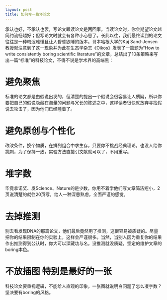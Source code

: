 ```yaml
---
layout: post
title: 如何写一篇坏论文
---
```


承认也好，不承认也罢，写论文跟读论文是两回事。当读论文时，你会期望论文越简约流畅越好；但写论文时就会有各种小心思了。长此以往，我们最终读到的论文往往是一种晦涩难懂且让人昏昏欲睡的版本。哥本哈根大学的Kaj Sand-Jensen教授就注意到了这一现象并为此在生态学杂志《Oikos》发表了一篇题为“How to write consistently boring scientific literature”的文章，总结出了10条策略来写出一篇“标准”的科技论文，不得不说是学术界的高端黑：

# 避免聚焦

标准的论文都是由假说出发的，但清楚的提出一个假说会很容易让人质疑，所以你要把自己的假说隐藏在海量的问题与冗长的陈述之中，这样读者很快就放弃寻找假说去攻击了，因为他们已经睡着了。

# 避免原创与个性化

改改条件，换个物质，在排列组合中求生存，只要你不挑战经典理论，也没人给你挑刺，为了保持一致，实验方法直接引文献就可以了，不用重写。

# 堆字数

毕竟拿诺奖、发Science、Nature的是少数，你用不着学他们写文章简洁短小，2页说清楚的就往20页写，给人一种深思熟虑，全面严谨的感觉。

# 去掉推测

别去看发现DNA的那篇论文，他们最后竟然用了推测，这很容易被质疑的。尽量把你的结果限制在你的实验上，这样会严谨很多。当然，当别人因为重复你的结果作出推测得到公认时，你大可以深藏功与名。没推测就没质疑，坚定的维护文章的boring本色。

# 不放插图 特别是最好的一张

科技论文要重视逻辑，不能给人直观的印象，一张图就说明白问题了怎么凑字数？坚决要有boring的风格。
# 